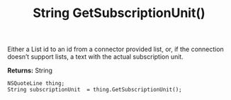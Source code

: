 ﻿---
uid: crmscript_ref_NSQuoteLine_GetSubscriptionUnit
title: String GetSubscriptionUnit()
intellisense: NSQuoteLine.GetSubscriptionUnit
keywords: NSQuoteLine, GetSubscriptionUnit
so.topic: reference
---

Either a List id to an id from a connector provided list, or, if the connection doesn’t support lists, a text with the actual subscription unit.

**Returns:** String


```crmscript
NSQuoteLine thing;
String subscriptionUnit  = thing.GetSubscriptionUnit();
```


